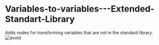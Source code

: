 # Variables-to-variables---Extended-Standart-Library
Adds nodes for transforming variables that are not in the standard library.
![avoid](https://github.com/user-attachments/assets/541ca6e8-228d-4342-98f4-2cc01d724d0e)
